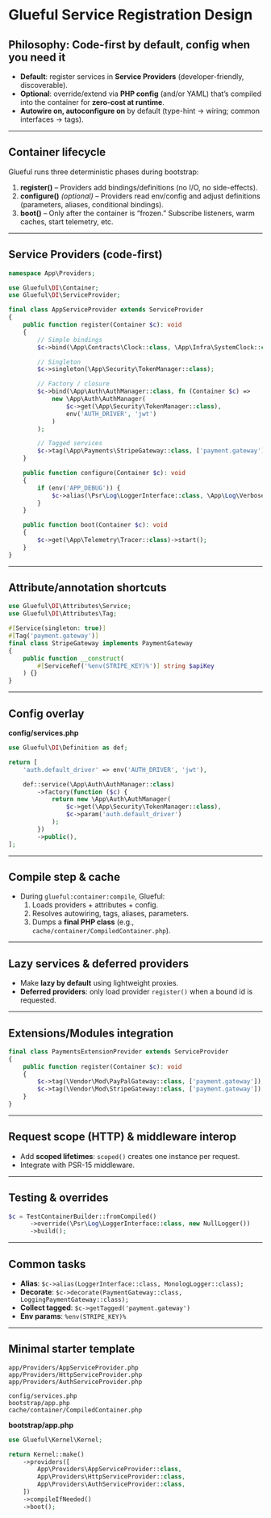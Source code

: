 # Glueful Service Registration Design

## Philosophy: Code-first by default, config when you need it
- **Default**: register services in **Service Providers** (developer-friendly, discoverable).
- **Optional**: override/extend via **PHP config** (and/or YAML) that’s compiled into the container for **zero-cost at runtime**.
- **Autowire on, autoconfigure on** by default (type-hint → wiring; common interfaces → tags).

---

## Container lifecycle
Glueful runs three deterministic phases during bootstrap:

1. **register()** – Providers add bindings/definitions (no I/O, no side-effects).
2. **configure()** *(optional)* – Providers read env/config and adjust definitions (parameters, aliases, conditional bindings).
3. **boot()** – Only after the container is “frozen.” Subscribe listeners, warm caches, start telemetry, etc.

---

## Service Providers (code-first)
```php
namespace App\Providers;

use Glueful\DI\Container;
use Glueful\DI\ServiceProvider;

final class AppServiceProvider extends ServiceProvider
{
    public function register(Container $c): void
    {
        // Simple bindings
        $c->bind(\App\Contracts\Clock::class, \App\Infra\SystemClock::class);

        // Singleton
        $c->singleton(\App\Security\TokenManager::class);

        // Factory / closure
        $c->bind(\App\Auth\AuthManager::class, fn (Container $c) => 
            new \App\Auth\AuthManager(
                $c->get(\App\Security\TokenManager::class),
                env('AUTH_DRIVER', 'jwt')
            )
        );

        // Tagged services
        $c->tag(\App\Payments\StripeGateway::class, ['payment.gateway']);
    }

    public function configure(Container $c): void
    {
        if (env('APP_DEBUG')) {
            $c->alias(\Psr\Log\LoggerInterface::class, \App\Log\VerboseLogger::class);
        }
    }

    public function boot(Container $c): void
    {
        $c->get(\App\Telemetry\Tracer::class)->start();
    }
}
```

---

## Attribute/annotation shortcuts
```php
use Glueful\DI\Attributes\Service;
use Glueful\DI\Attributes\Tag;

#[Service(singleton: true)]
#[Tag('payment.gateway')]
final class StripeGateway implements PaymentGateway
{
    public function __construct(
        #[ServiceRef('%env(STRIPE_KEY)%')] string $apiKey
    ) {}
}
```

---

## Config overlay
**config/services.php**
```php
use Glueful\DI\Definition as def;

return [
    'auth.default_driver' => env('AUTH_DRIVER', 'jwt'),

    def::service(\App\Auth\AuthManager::class)
        ->factory(function ($c) {
            return new \App\Auth\AuthManager(
                $c->get(\App\Security\TokenManager::class),
                $c->param('auth.default_driver')
            );
        })
        ->public(),
];
```

---

## Compile step & cache
- During `glueful:container:compile`, Glueful:
  1. Loads providers + attributes + config.
  2. Resolves autowiring, tags, aliases, parameters.
  3. Dumps a **final PHP class** (e.g., `cache/container/CompiledContainer.php`).

---

## Lazy services & deferred providers
- Make **lazy by default** using lightweight proxies.
- **Deferred providers**: only load provider `register()` when a bound id is requested.

---

## Extensions/Modules integration
```php
final class PaymentsExtensionProvider extends ServiceProvider
{
    public function register(Container $c): void
    {
        $c->tag(\Vendor\Mod\PayPalGateway::class, ['payment.gateway']);
        $c->tag(\Vendor\Mod\StripeGateway::class, ['payment.gateway']);
    }
}
```

---

## Request scope (HTTP) & middleware interop
- Add **scoped lifetimes**: `scoped()` creates one instance per request.
- Integrate with PSR-15 middleware.

---

## Testing & overrides
```php
$c = TestContainerBuilder::fromCompiled()
      ->override(\Psr\Log\LoggerInterface::class, new NullLogger())
      ->build();
```

---

## Common tasks
- **Alias**: `$c->alias(LoggerInterface::class, MonologLogger::class);`
- **Decorate**: `$c->decorate(PaymentGateway::class, LoggingPaymentGateway::class);`
- **Collect tagged**: `$c->getTagged('payment.gateway')`
- **Env params**: `%env(STRIPE_KEY)%`

---

## Minimal starter template
```
app/Providers/AppServiceProvider.php
app/Providers/HttpServiceProvider.php
app/Providers/AuthServiceProvider.php

config/services.php
bootstrap/app.php
cache/container/CompiledContainer.php
```

**bootstrap/app.php**
```php
use Glueful\Kernel\Kernel;

return Kernel::make()
    ->providers([
        App\Providers\AppServiceProvider::class,
        App\Providers\HttpServiceProvider::class,
        App\Providers\AuthServiceProvider::class,
    ])
    ->compileIfNeeded()
    ->boot();
```
